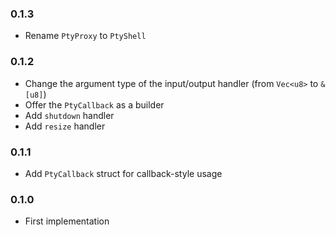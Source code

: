 ### 0.1.3

* Rename `PtyProxy` to `PtyShell`

### 0.1.2

* Change the argument type of the input/output handler (from `Vec<u8>` to `&[u8]`)
* Offer the `PtyCallback` as a builder
* Add `shutdown` handler
* Add `resize` handler

### 0.1.1

* Add `PtyCallback` struct for callback-style usage

### 0.1.0

* First implementation
